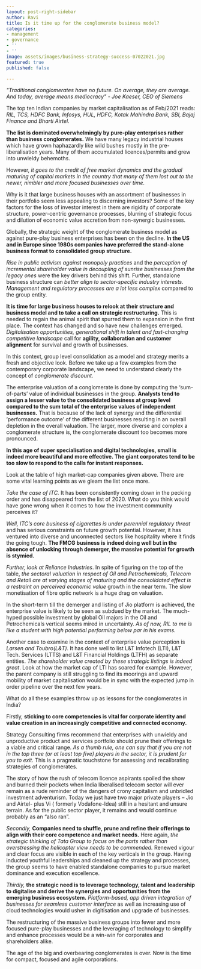 ```yaml
---
layout: post-right-sidebar
author: Ravi
title: Is it time up for the conglomerate business model?
categories:
- management
- governance
- ''
- ''
image: assets/images/business-strategy-success-07022021.jpg
featured: true
published: false

---
```


_"Traditional conglomerates have no future. On average, they are average. And today, average means mediocracy" - Joe Kaeser, CEO of Siemens_

The top ten Indian companies by market capitalisation as of Feb/2021 reads: _RIL, TCS, HDFC Bank, Infosys, HUL, HDFC, Kotak Mahindra Bank, SBI, Bajaj Finance and Bharti Airtel._

**The list is dominated overwhelmingly by pure-play enterprises rather than business conglomerates.** We have many legacy industrial houses which have grown haphazardly like wild bushes mostly in the pre-liberalisation years. Many of them accumulated licences/permits and grew into unwieldy behemoths.

However, _it goes to the credit of free market dynamics and the gradual maturing of capital markets in the country that many of them lost out to the newer, nimbler and more focused businesses over time._

Why is it that large business houses with an assortment of businesses in their portfolio seem less appealing to discerning investors? Some of the key factors for the loss of investor interest in them are rigidity of corporate structure, power-centric governance processes, blurring of strategic focus and dilution of economic value accretion from non-synergic businesses.

Globally, the strategic weight of the conglomerate business model as against pure-play business enterprises has been on the decline. **In the US and in Europe since 1980s companies have preferred the stand-alone business format to consolidated group structure.**

_Rise in_ _public activism against monopoly practices_ and the _perception of incremental shareholder value in decoupling of sunrise businesses from the legacy_ _ones_ were the key drivers behind this shift. Further, standalone business structure can _better align to sector-specific industry interests. Management and regulatory processes are a lot less complex_ compared to the group entity.

**It is time for large business houses to relook at their structure and business model and to take a call on strategic restructuring.** This is needed to regain the animal spirit that spurred them to expansion in the first place. The context has changed and so have new challenges emerged. _Digitalisation opportunities, generational shift in talent and fast-changing competitive landscape_ call for **agility, collaboration and customer alignment** for survival and growth of businesses.

In this context, group level consolidation as a model and strategy merits a fresh and objective look. Before we take up a few examples from the contemporary corporate landscape, we need to understand clearly the concept of _conglomerate discount._

The enterprise valuation of a conglomerate is done by computing the ‘sum-of-parts’ value of individual businesses in the group. **Analysts tend to assign a lesser value to the consolidated business at group level compared to the sum total of the enterprise values of independent businesses.** That is because of the lack of synergy and the differential ‘performance outcome’ of the different businesses resulting in an overall depletion in the overall valuation. The larger, more diverse and complex a conglomerate structure is, the conglomerate discount too becomes more pronounced.

**In this age of super specialisation and digital technologies, small is indeed more beautiful and more effective. The giant corporates tend to be too slow to respond to the calls for instant responses.**

Look at the table of high market-cap companies given above. There are some vital learning points as we gleam the list once more.

_Take the case of ITC._ It has been consistently coming down in the pecking order and has disappeared from the list of 2020. What do you think would have gone wrong when it comes to how the investment community perceives it?

_Well, ITC’s core business of cigarettes is under perennial regulatory threat_ and has serious constraints on future growth potential. However, it has ventured into diverse and unconnected sectors like hospitality where it finds the going tough. **The FMCG business is indeed doing well but in the absence of unlocking through demerger, the massive potential for growth is stymied.**

_Further, look at Reliance Industries_. In spite of figuring on the top of the table, _the sectoral valuation in respect of Oil and Petrochemicals, Telecom and Retail are at varying stages of maturing and the consolidated effect is a restraint on perceived economic value_ growth in the near term. The slow monetisation of fibre optic network is a huge drag on valuation.

In the short-term till the demerger and listing of Jio platform is achieved, the enterprise value is likely to be seen as subdued by the market. The much-hyped possible investment by global Oil majors in the Oil and Petrochemicals vertical seems mired in uncertainty. _As of now, RIL to me is like a student with high potential performing below par in his exams._

Another case to examine in the context of enterprise value perception is _Larsen and Toubro(L&T)_. It has done well to list L&T Infotech (LTI), L&T Tech. Services (LTTS) and L&T Financial Holdings (LTFH) as separate entities. _The shareholder value created by these strategic listings is indeed great_. Look at how the market cap of LTI has soared for example. However, the parent company is still struggling to find its moorings and upward mobility of market capitalisation would be in sync with the expected jump in order pipeline over the next few years.

What do all these examples throw up as lessons for the conglomerates in India?

Firstly, **sticking to core competencies is vital for corporate identity and value creation in an increasingly competitive and connected economy.**

Strategy Consulting firms recommend that enterprises with unwieldy and unproductive product and services portfolio should prune their offerings to a viable and critical range. _As a thumb rule, one can say that if you are not in the top three (or at least top five) players in the sector, it is prudent for you to exit._ This is a pragmatic touchstone for assessing and recalibrating strategies of conglomerates.

The story of how the rush of telecom licence aspirants spoiled the show and burned their pockets when India liberalised telecom sector will ever remain as a rude reminder of the dangers of crony capitalism and unbridled investment adventurism. Today we just have two major private players – Jio and Airtel- plus Vi ( formerly Vodafone-Idea) still in a hesitant and unsure terrain. As for the public sector player, it remains and would continue probably as an “also ran”.

_Secondly,_ **Companies need to shuffle, prune and refine their offerings to align with their core competence and market needs.** Here again, _the strategic thinking of Tata Group to focus on the parts rather than overstressing the helicopter view needs to be commended._ Renewed vigour and clear focus are visible in each of the key verticals in the group. Having inducted youthful leaderships and cleaned up the strategy and processes, the group seems to have enabled standalone companies to pursue market dominance and execution excellence.

_Thirdly,_ **the strategic need is to leverage technology, talent and leadership to digitalise and derive the synergies and opportunities from the emerging business ecosystem.** _Platform-based, app driven integration of businesses for seamless customer interface_ as well as increasing use of cloud technologies would usher in digitisation and upgrade of businesses.

The restructuring of the massive business groups into fewer and more focused pure-play businesses and the leveraging of technology to simplify and enhance processes would be a win-win for corporates and shareholders alike.

The age of the big and overbearing conglomerates is over. Now is the time for compact, focused and agile corporations.
